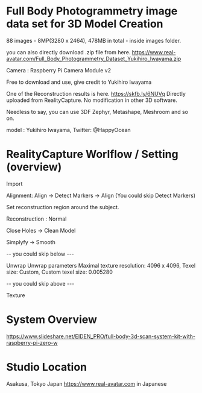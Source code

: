 
# Full Body Photogrammetry image data set for 3D Model Creation

88 images - 8MP(3280 x 2464), 478MB in total - inside images folder.

you can also directly download .zip file from here.
https://www.real-avatar.com/Full_Body_Photogrammetry_Dataset_Yukihiro_Iwayama.zip

Camera : Raspberry Pi Camera Module v2

Free to download and use, give credit to Yukihiro Iwayama

One of the Reconstruction results is here.
https://skfb.ly/6NUVq
Directly uploaded from RealityCapture. No modification in other 3D software.

Needless to say, you can use 3DF Zephyr, Metashape, Meshroom and so on.

model : Yukihiro Iwayama,  Twitter: @HappyOcean

# RealityCapture Worlflow / Setting (overview)

Import

Alignment: Align -> Detect Markers -> Align (You could skip Detect Markers)

Set reconstruction region around the subject.

Reconstruction : Normal

Close Holes -> Clean Model

Simplyfy -> Smooth

-- you could skip below ---

Unwrap
  Unwrap parameters
    Maximal texture resolution: 4096 x 4096,
    Texel size: Custom,
    Custom texel size: 0.005280
    
-- you could skip above ---    

Texture

# System Overview
https://www.slideshare.net/EIDEN_PRO/full-body-3d-scan-system-kit-with-raspberry-pi-zero-w

# Studio Location 
Asakusa, Tokyo Japan
https://www.real-avatar.com in Japanese
